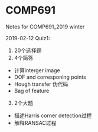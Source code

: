 # COMP691
Notes for COMP691_2019 winter 

2019-02-12
Quiz1:

1. 20个选择题
2. 4个简答
 * 计算interger image 
 * DOF and corresponing points 
 * Hough transfer 伪代码 
 * Bag of feature
3. 2个大题
  * 描述Harris corner detection过程 
  * 解释RANSAC过程

